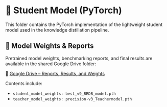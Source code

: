 # 🧠 Student Model (PyTorch)

This folder contains the PyTorch implementation of the lightweight student model used in the knowledge distillation pipeline.

## 🔗 Model Weights & Reports

Pretrained model weights, benchmarking reports, and final results are available in the shared Google Drive folder:

📁 [Google Drive – Reports, Results, and Weights](https://drive.google.com/drive/folders/1dGdrPOaKSbKqxdBE0wzFhUeeu3kqiYok?usp=drive_link)

Contents include:
- `student_model_weights: best_v9_RRDB_model.pth`
- `teacher_model_weights: precision-v3_Teachermodel.pth`




